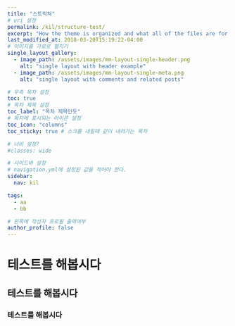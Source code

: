 ```yaml
---
title: "스트럭쳐"
# uri 설정
permalink: /kil/structure-test/
excerpt: "How the theme is organized and what all of the files are for."
last_modified_at: 2018-03-20T15:19:22-04:00
# 이미지를 가로로 펼치기
single_layout_gallery:
  - image_path: /assets/images/mm-layout-single-header.png
    alt: "single layout with header example"
  - image_path: /assets/images/mm-layout-single-meta.png
    alt: "single layout with comments and related posts"

# 우측 목차 설정
toc: true
# 목차 제목 설정
toc_label: "목차 제목인듯"
# 목차에 표시되는 아이콘 설정
toc_icon: "columns"
toc_sticky: true # 스크롤 내릴때 같이 내려가는 목차

# 너비 설정?
#classes: wide

# 사이드바 설정
# navigation.yml에 설정된 값을 적어야 한다.
sidebar:
  nav: kil

tags:
  - aa
  - bb

# 왼쪽에 작성자 프로필 출력여부
author_profile: false
---
```


# 테스트를 해봅시다
## 테스트를 해봅시다
### 테스트를 해봅시다
